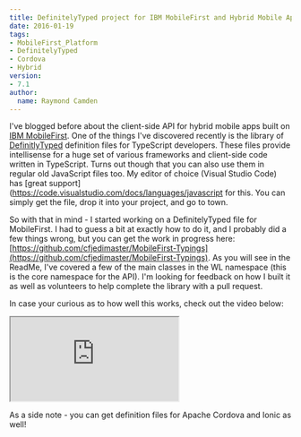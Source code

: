 ```yaml
---
title: DefinitelyTyped project for IBM MobileFirst and Hybrid Mobile Apps
date: 2016-01-19
tags:
- MobileFirst_Platform
- DefinitelyTyped
- Cordova
- Hybrid
version:
- 7.1
author:
  name: Raymond Camden
---
```

I've blogged before about the client-side API for hybrid mobile apps built on [IBM MobileFirst](https://ibm.biz/IBM-MobileFirst). One of the things I've discovered recently is the library of [DefinitlyTyped](http://definitelytyped.org/) definition files for TypeScript developers. These files provide intellisense for a huge set of various frameworks and client-side code written in TypeScript. Turns out though that you can also use them in regular old JavaScript files too. My editor of choice (Visual Studio Code) has [great support](https://code.visualstudio.com/docs/languages/javascript for this. You can simply get the file, drop it into your project, and go to town.

So with that in mind - I started working on a DefinitelyTyped file for MobileFirst. I had to guess a bit at exactly how to do it, and I probably did a few things wrong, but you can get the work in progress here: [https://github.com/cfjedimaster/MobileFirst-Typings](https://github.com/cfjedimaster/MobileFirst-Typings). As you will see in the ReadMe, I've covered a few of the main classes in the WL namespace (this is the core namespace for the API). I'm looking for feedback on how I built it as well as volunteers to help complete the library with a pull request. 

In case your curious as to how well this works, check out the video below:

<div class="sizer">
    <div class="embed-responsive embed-responsive-16by9">
        <iframe src="https://www.youtube.com/watch?v=wre69RYbDnA"></iframe>
    </div>
</div>

As a side note - you can get definition files for Apache Cordova and Ionic as well!
